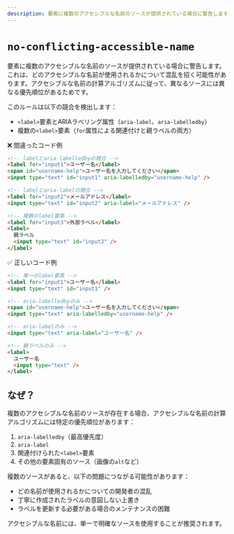 ```yaml
---
description: 要素に複数のアクセシブルな名前のソースが提供されている場合に警告します。
---
```


# `no-conflicting-accessible-name`

要素に複数のアクセシブルな名前のソースが提供されている場合に警告します。これは、どのアクセシブルな名前が使用されるかについて混乱を招く可能性があります。アクセシブルな名前の計算アルゴリズムに従って、異なるソースには異なる優先順位があるためです。

このルールは以下の競合を検出します：
- `<label>`要素とARIAラベリング属性（`aria-label`、`aria-labelledby`）
- 複数の`<label>`要素（`for`属性による関連付けと親ラベルの両方）

<!-- textlint-disable ja-technical-writing/ja-no-mixed-period -->

❌ 間違ったコード例

```html
<!-- labelとaria-labelledbyの競合 -->
<label for="input1">ユーザー名</label>
<span id="username-help">ユーザー名を入力してください</span>
<input type="text" id="input1" aria-labelledby="username-help" />

<!-- labelとaria-labelの競合 -->
<label for="input2">メールアドレス</label>
<input type="text" id="input2" aria-label="メールアドレス" />

<!-- 複数のlabel要素 -->
<label for="input3">外部ラベル</label>
<label>
  親ラベル
  <input type="text" id="input3" />
</label>
```

✅ 正しいコード例

```html
<!-- 単一のlabel要素 -->
<label for="input1">ユーザー名</label>
<input type="text" id="input1" />

<!-- aria-labelledbyのみ -->
<span id="username-help">ユーザー名を入力してください</span>
<input type="text" aria-labelledby="username-help" />

<!-- aria-labelのみ -->
<input type="text" aria-label="ユーザー名" />

<!-- 親ラベルのみ -->
<label>
  ユーザー名
  <input type="text" />
</label>
```

## なぜ？

複数のアクセシブルな名前のソースが存在する場合、アクセシブルな名前の計算アルゴリズムには特定の優先順位があります：

1. `aria-labelledby`（最高優先度）
2. `aria-label`
3. 関連付けられた`<label>`要素
4. その他の要素固有のソース（画像の`alt`など）

複数のソースがあると、以下の問題につながる可能性があります：
- どの名前が使用されるかについての開発者の混乱
- 丁寧に作成されたラベルの意図しない上書き
- ラベルを更新する必要がある場合のメンテナンスの困難

アクセシブルな名前には、単一で明確なソースを使用することが推奨されます。

<!-- textlint-enable ja-technical-writing/ja-no-mixed-period -->